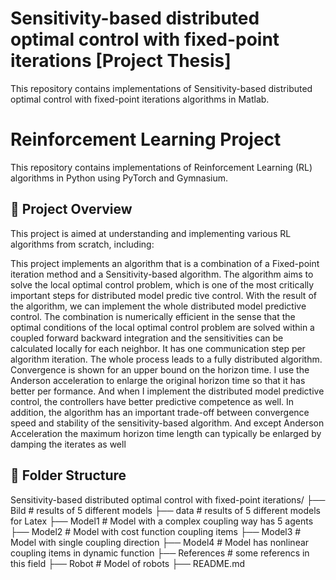 # Sensitivity-based distributed optimal control with fixed-point iterations [Project Thesis]

This repository contains implementations of Sensitivity-based distributed optimal control with fixed-point iterations algorithms in Matlab.

# Reinforcement Learning Project

This repository contains implementations of Reinforcement Learning (RL) algorithms in Python using PyTorch and Gymnasium.

## 📌 Project Overview

This project is aimed at understanding and implementing various RL algorithms from scratch, including:

This project implements an algorithm that is a combination of a Fixed-point iteration method
 and a Sensitivity-based algorithm. The algorithm aims to solve the local optimal control
 problem, which is one of the most critically important steps for distributed model predic
tive control. With the result of the algorithm, we can implement the whole distributed
 model predictive control. The combination is numerically efficient in the sense that the
 optimal conditions of the local optimal control problem are solved within a coupled forward
backward integration and the sensitivities can be calculated locally for each neighbor. It
 has one communication step per algorithm iteration. The whole process leads to a fully
 distributed algorithm. Convergence is shown for an upper bound on the horizon time. I
 use the Anderson acceleration to enlarge the original horizon time so that it has better per
formance. And when I implement the distributed model predictive control, the controllers
 have better predictive competence as well. In addition, the algorithm has an important
 trade-off between convergence speed and stability of the sensitivity-based algorithm. And
 except Anderson Acceleration the maximum horizon time length can typically be enlarged
 by damping the iterates as well

## 📁 Folder Structure
  Sensitivity-based distributed optimal control with fixed-point iterations/
├── Bild # results of 5 different models
├── data # results of 5 different models for Latex
├── Model1  # Model with a complex coupling way has 5 agents
├── Model2 # Model with cost function coupling items
├── Model3 # Model with single coupling direction
├── Model4 # Model has nonlinear coupling items in dynamic function
├── References # some referencs in this field
├── Robot # Model of robots
├── README.md






